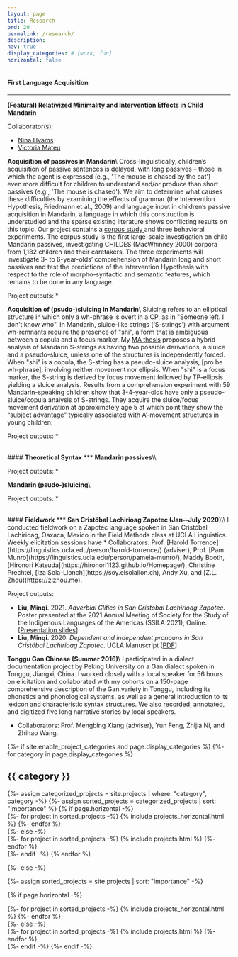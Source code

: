 ```yaml
---
layout: page
title: Research
ord: 20
permalink: /research/
description:
nav: true
display_categories: # [work, fun]
horizontal: false
---
```


#### <b>First Language Acquisition</b>
***
<strong>(Featural) Relativized Minimality and Intervention Effects in Child Mandarin</strong>

Collaborator(s):
* [Nina Hyams](https://linguistics.ucla.edu/person/nina-hyams/) <br>
* [Victoria Mateu](https://www.victoriamateu.com)<br>

<strong>Acquisition of passives in Mandarin</strong>\\
Cross-linguistically, children’s acquisition of passive sentences is delayed, with long passives – those in which the agent is expressed (e.g., 'The mouse is chased by the cat') – even more difficult for children to understand and/or produce than short passives (e.g., 'The mouse is chased'). We aim to determine what causes these difficulties by examining the effects of grammar (the Intervention Hypothesis, Friedmann et al., 2009) and language input in children’s passive acquisition in Mandarin, a language in which this construction is understudied and the sparse existing literature shows conflicting results on this topic. Our project contains a <a href="/assets/pdf/Liu_BUCLD46_LongPass.pdf" target="_new">corpus study </a> and three behavioral experiments. The corpus study is the first large-scale investigation on child Mandarin passives, investigating CHILDES (MacWhinney 2000) corpora from 1,182 children and their caretakers. The three experiments will investigate 3- to 6-year-olds’ comprehension of Mandarin long and short passives and test the predictions of the Intervention Hypothesis with respect to the role of morpho-syntactic and semantic features, which remains to be done in any language. 



Project outputs:
* 

<strong>Acquisition of (psudo-)sluicing in Mandarin</strong>\\
Sluicing refers to an elliptical structure in which only a wh-phrase is overt in a CP, as in "Someone left. I don’t know who". In Mandarin, sluice-like strings (‘S-strings’) with argument wh-remnants require the presence of "shi", a form that is ambiguous between a copula and a focus marker. My [MA thesis](https://www.proquest.com/docview/2330601872/F87CEFA1CCBA4A89PQ/2?accountid=14512)  proposes a hybrid analysis of Mandarin S-strings as having two possible derivations, a sluice and a pseudo-sluice, unless one of the structures is independently forced. When "shi" is a copula, the S-string has a pseudo-sluice analysis, [pro be wh-phrase], involving neither movement nor ellipsis. When "shi" is a focus marker, the S-string is derived by focus movement followed by TP-ellipsis yielding a sluice analysis. Results from a comprehension experiment with 59 Mandarin-speaking children show that 3-4-year-olds have only a pseudo-sluice/copula analysis of S-strings. They acquire the sluice/focus movement derivation at approximately age 5 at which point they show the “subject advantage” typically associated with A’-movement structures in young children.

Project outputs:
* 

<!-- <ol>
  <li>What conditions the allomorphy displayed by the irrealis and perfective prefixes?</li>
  <li>What is the semantic information conveyed by the TAM prefixes?</li>
</ol> -->



<br>
#### <b>Theoretical Syntax</b>
***
<strong>Mandarin passives</strong>\\


Project outputs:
* 

<strong>Mandarin (psudo-)sluicing</strong>\\


Project outputs:
* 





<br>
#### <b>Fieldwork</b>
***
<strong>San Cristóbal Lachirioag Zapotec (Jan--July 2020)</strong>\\
I conducted fieldwork on a Zapotec language spoken in San Cristóbal Lachirioag, Oaxaca, Mexico in the  Field Methods class at UCLA Linguistics. Weekly elicitation sessions have
<!-- * Speaker: Julio Dominguez -->
* Collaborators: Prof. [Harold Torrence](https://linguistics.ucla.edu/person/harold-torrence/) (adviser), Prof. [Pam Munro](https://linguistics.ucla.edu/person/pamela-munro/), Maddy Booth, [Hironori Katsuda](https://hironori1123.github.io/Homepage/), Christine Prechtel, [Iza Sola-Llonch](https://soy.elsolallon.ch), Andy Xu, and [Z.L. Zhou](https://zlzhou.me).


Project outputs:
* __Liu, Minqi__. 2021. _Adverbial Clitics in San Cristóbal Lachirioag Zapotec_. Poster presented at the 2021 Annual Meeting of Society for the Study of the Indigenous Languages of the Americas (SSILA 2021), Online. [<a href="/assets/pdf/Liu_SSILA2021_AdvClitics.pdf" target="_new">Presentation slides</a>]
* __Liu, Minqi__. 2020. _Dependent and independent pronouns in San Cristóbal Lachirioag Zapotec_. UCLA Manuscript [<a href="/assets/pdf/Liu_SCLZ_pronoun.pdf" target="_new">PDF</a>]


<strong>Tonggu Gan Chinese (Summer 2016)</strong>\\
I participated in a dialect documentation project by Peking University on a Gan dialect spoken in Tonggu, Jiangxi, China. I worked closely with a local speaker for 56 hours on elicitation and collaborated with my cohorts on a 150-page comprehensive description of the Gan variety in Tonggu, including its phonetics and phonological systems, as well as a general introduction to its lexicon and characteristic syntax structures. We also recorded, annotated, and digitized five long narrative stories by local  speakers. 
<!-- * Speaker: Xinxing Shuai -->
* Collaborators: Prof. Mengbing Xiang (adviser), Yun Feng, Zhijia Ni, and Zhihao Wang.

<!-- <br>
#### <b>Phonological Adaptation in Code-switch</b>
*** -->

<!-- pages/projects.md -->
<div class="projects">
{%- if site.enable_project_categories and page.display_categories %}
  <!-- Display categorized projects -->
  {%- for category in page.display_categories %}
  <h2 class="category">{{ category }}</h2>
  {%- assign categorized_projects = site.projects | where: "category", category -%}
  {%- assign sorted_projects = categorized_projects | sort: "importance" %}
  <!-- Generate cards for each project -->
  {% if page.horizontal -%}
  <div class="container">
    <div class="row row-cols-2">
    {%- for project in sorted_projects -%}
      {% include projects_horizontal.html %}
    {%- endfor %}
    </div>
  </div>
  {%- else -%}
  <div class="grid">
    {%- for project in sorted_projects -%}
      {% include projects.html %}
    {%- endfor %}
  </div>
  {%- endif -%}
  {% endfor %}

{%- else -%}
<!-- Display projects without categories -->
  {%- assign sorted_projects = site.projects | sort: "importance" -%}
  <!-- Generate cards for each project -->
  {% if page.horizontal -%}
  <div class="container">
    <div class="row row-cols-2">
    {%- for project in sorted_projects -%}
      {% include projects_horizontal.html %}
    {%- endfor %}
    </div>
  </div>
  {%- else -%}
  <div class="grid">
    {%- for project in sorted_projects -%}
      {% include projects.html %}
    {%- endfor %}
  </div>
  {%- endif -%}
{%- endif -%}
</div>
